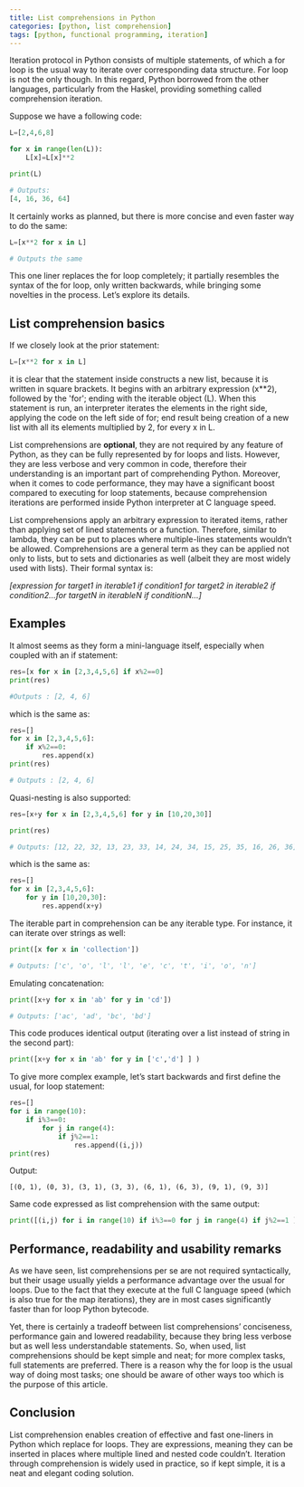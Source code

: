 ```yaml
---
title: List comprehensions in Python
categories: [python, list comprehension]
tags: [python, functional programming, iteration]
---
```


Iteration protocol in Python consists of multiple statements, of which a for loop is the usual way to iterate over corresponding data structure. For loop is not the only though. In this regard, Python borrowed from the other languages, particularly from the Haskel, providing something called comprehension iteration.

Suppose we have a following code:

```python
L=[2,4,6,8]

for x in range(len(L)):
    L[x]=L[x]**2

print(L)

# Outputs: 
[4, 16, 36, 64]
```

It certainly works as planned, but there is more concise and even faster way to do the same:

```python
L=[x**2 for x in L]

# Outputs the same
```

This one liner replaces the for loop completely; it partially resembles the syntax of the for loop, only written backwards, while bringing some novelties in the process. Let’s explore its details.  

## List comprehension basics

If we closely look at the prior statement:
```python
L=[x**2 for x in L]
```
it is clear that the statement inside constructs a new list, because it is written in square brackets. It begins with an arbitrary expression (x**2), followed by the 'for'; ending with the iterable object (L). When this statement is run, an interpreter iterates the elements in the right side, applying the code on the left side of for; end result being creation of a new list with all its elements multiplied by 2, for every x in L. 

List comprehensions are <b>optional</b>, they are not required by any feature of Python, as they can be fully represented by for loops and lists. However, they are less verbose and very common in code, therefore their understanding is an important part of comprehending Python. Moreover, when it comes to code performance, they may have a significant boost compared to executing for loop statements, because comprehension iterations are performed inside Python interpreter at C language speed.

List comprehensions apply an arbitrary expression to iterated items, rather than applying set of lined statements or a function. Therefore, similar to lambda, they can be put to places where multiple-lines statements wouldn’t be allowed. Comprehensions are a general term as they can be applied not only to lists, but to sets and dictionaries as well (albeit they are most widely used with lists). Their formal syntax is:

<i>
[expression for target1 in iterable1 if condition1 for target2 in iterable2 if condition2…for targetN in iterableN if conditionN…]
</i>

## Examples
It almost seems as they form a mini-language itself, especially when coupled with an if statement:

```python
res=[x for x in [2,3,4,5,6] if x%2==0]
print(res)

#Outputs : [2, 4, 6]
```

which is the same as:

```python
res=[]
for x in [2,3,4,5,6]:
    if x%2==0:
        res.append(x)
print(res)

# Outputs : [2, 4, 6]
```

Quasi-nesting is also supported:

```python
res=[x+y for x in [2,3,4,5,6] for y in [10,20,30]]

print(res)

# Outputs: [12, 22, 32, 13, 23, 33, 14, 24, 34, 15, 25, 35, 16, 26, 36]
```

which is the same as:

```python
res=[]
for x in [2,3,4,5,6]:
    for y in [10,20,30]:
        res.append(x+y)
```


The iterable part in comprehension can be any iterable type. For instance, it can iterate over strings as well:

```python
print([x for x in 'collection'])

# Outputs: ['c', 'o', 'l', 'l', 'e', 'c', 't', 'i', 'o', 'n']
```

Emulating concatenation:

```python
print([x+y for x in 'ab' for y in 'cd'])

# Outputs: ['ac', 'ad', 'bc', 'bd']
```

This code produces identical output (iterating over a list instead of string in the second part):

```python
print([x+y for x in 'ab' for y in ['c','d'] ] )
```

To give more complex example, let’s start backwards and first define the usual, for loop statement:

```python
res=[]
for i in range(10):
    if i%3==0:
        for j in range(4):
            if j%2==1:
                res.append((i,j))
print(res)
```

Output:

```
[(0, 1), (0, 3), (3, 1), (3, 3), (6, 1), (6, 3), (9, 1), (9, 3)]
```

Same code expressed as list comprehension with the same output:

```python
print([(i,j) for i in range(10) if i%3==0 for j in range(4) if j%2==1 ])
```
## Performance, readability and usability remarks
As we have seen, list comprehensions per se are not required syntactically, but their usage usually yields a performance advantage over the usual for loops. Due to the fact that they execute at the full C language speed (which is also true for the map iterations), they are in most cases significantly faster than for loop Python bytecode. 

Yet, there is certainly a tradeoff between list comprehensions’ conciseness, performance gain and lowered readability, because they bring less verbose but as well less understandable statements. So, when used, list comprehensions should be kept simple and neat; for more complex tasks, full statements are preferred. There is a reason why the for loop is the usual way of doing most tasks; one should be aware of other ways too which is the purpose of this article.
## Conclusion

List comprehension enables creation of effective and fast one-liners in Python which replace for loops. They are expressions, meaning they can be inserted in places where multiple lined and nested code couldn’t. Iteration through comprehension is widely used in practice, so if kept simple, it is a neat and elegant coding solution.
